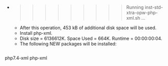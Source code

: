 * >>>>>>>>> Running inst-std-xtra-opw-php-xml.sh ...
  * After this operation, 453 kB of additional disk space will be used.
  * Install php-xml.
  * Disk size = 6136612K. Space Used = 664K. Runtime = 00:00:00:04.
  * The following NEW packages will be installed:
  ```bash
php7.4-xml php-xml
  ```
